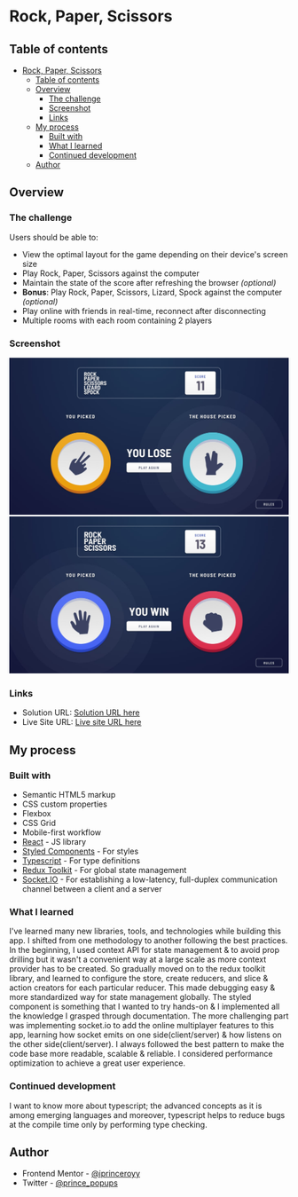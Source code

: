 # Rock, Paper, Scissors

## Table of contents

- [Rock, Paper, Scissors](#rock-paper-scissors)
  - [Table of contents](#table-of-contents)
  - [Overview](#overview)
    - [The challenge](#the-challenge)
    - [Screenshot](#screenshot)
    - [Links](#links)
  - [My process](#my-process)
    - [Built with](#built-with)
    - [What I learned](#what-i-learned)
    - [Continued development](#continued-development)
  - [Author](#author)

## Overview

### The challenge

Users should be able to:

- View the optimal layout for the game depending on their device's screen size
- Play Rock, Paper, Scissors against the computer
- Maintain the state of the score after refreshing the browser _(optional)_
- **Bonus**: Play Rock, Paper, Scissors, Lizard, Spock against the computer _(optional)_
- Play online with friends in real-time, reconnect after disconnecting
- Multiple rooms with each room containing 2 players

### Screenshot

![](./client/src/assets/design/bonus/desktop-step-4-bonus.jpg)
![](./client/src/assets/design/original/desktop-step-4-win.jpg)

### Links

- Solution URL: [Solution URL here](https://your-solution-url.com)
- Live Site URL: [Live site URL here](https://game-rock-paper-scissorss.netlify.app/)

## My process

### Built with

- Semantic HTML5 markup
- CSS custom properties
- Flexbox
- CSS Grid
- Mobile-first workflow
- [React](https://reactjs.org/) - JS library
- [Styled Components](https://styled-components.com/) - For styles
- [Typescript](https://react-typescript-cheatsheet.netlify.app/) - For type definitions
- [Redux Toolkit](https://redux-toolkit.js.org/) - For global state management
- [Socket.IO](https://socket.io/docs/v4/) - For establishing a low-latency, full-duplex communication channel between a client and a server

### What I learned

I've learned many new libraries, tools, and technologies while building this app. I shifted from one methodology to another following the best practices. In the beginning, I used context API for state management & to avoid prop drilling but it wasn't a convenient way at a large scale as more context provider has to be created. So gradually moved on to the redux toolkit library, and learned to configure the store, create reducers, and slice & action creators for each particular reducer. This made debugging easy & more standardized way for state management globally. The styled component is something that I wanted to try hands-on & I implemented all the knowledge I grasped through documentation. The more challenging part was implementing socket.io to add the online multiplayer features to this app, learning how socket emits on one side(client/server) & how listens on the other side(client/server). I always followed the best pattern to make the code base more readable, scalable & reliable. I considered performance optimization to achieve a great user experience.

### Continued development

I want to know more about typescript; the advanced concepts as it is among emerging languages and moreover, typescript helps to reduce bugs at the compile time only by performing type checking.

## Author

- Frontend Mentor - [@iprinceroyy](https://www.frontendmentor.io/profile/iprinceroyy)
- Twitter - [@prince_popups](https://www.twitter.com/yourusername)
